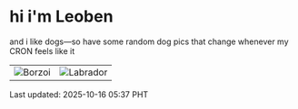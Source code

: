 # hi i'm Leoben

and i like dogs—so have some random dog pics that change whenever my CRON feels like it

|  |  |
|--------|----------|
| ![Borzoi](https://random-dog-vercel.vercel.app/api/random-borzoi?v=1760564241) | ![Labrador](https://random-dog-vercel.vercel.app/api/random-labrador?v=1760564241) |

Last updated: 2025-10-16 05:37 PHT
